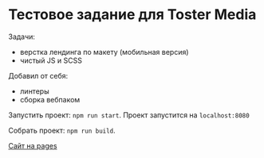# Тестовое задание для Toster Media

Задачи:
- верстка лендинга по макету (мобильная версия)
- чистый JS и SCSS

Добавил от себя:
- линтеры
- сборка вебпаком

Запустить проект: `npm run start`. Проект запустится на `localhost:8080`

Собрать проект: `npm run build`.

[Сайт на pages](https://artem-mit.github.io/Toster-test/)